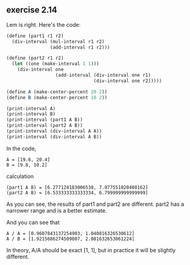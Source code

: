 ## exercise 2.14

Lem is right. Here's the code:
```Scheme
(define (part1 r1 r2)
  (div-interval (mul-interval r1 r2)
                (add-interval r1 r2)))

(define (part2 r1 r2)
  (let ((one (make-interval 1 1)))
    (div-interval one
                  (add-interval (div-interval one r1)
                                (div-interval one r2)))))

(define A (make-center-percent 20 2))
(define B (make-center-percent 10 2))

(print-interval A)
(print-interval B)
(print-interval (part1 A B))
(print-interval (part2 A B))
(print-interval (div-interval A A))
(print-interval (div-interval A B))
```

In the code,
```
A = [19.6, 20.4]
B = [9.8, 10.2]
```

calculation
```
(part1 A B) = [6.277124183006538, 7.077551020408162]
(part2 A B) = [6.533333333333334, 6.799999999999999]
```
As you can see, the results of part1 and part2 are different. part2 has a narrower range and is a better estimate.


And you can see that
```
A / A = [0.9607843137254903, 1.040816326530612]
A / B = [1.9215686274509807, 2.081632653061224]
```
In theory, A/A should be exact [1, 1], but in practice it will be slightly different.
